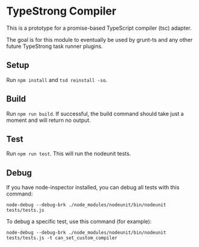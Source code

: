 TypeStrong Compiler
===================

This is a prototype for a promise-based TypeScript compiler (tsc) adapter.

The goal is for this module to eventually be used by grunt-ts and any other future TypeStrong task runner plugins.

Setup
-----
Run `npm install` and `tsd reinstall -so`.

Build
-----
Run `npm run build`.  If successful, the build command should take just a moment and will return no output.

Test
----
Run `npm run test`.  This will run the nodeunit tests.

Debug
-----

If you have node-inspector installed, you can debug all tests with this command:

`node-debug --debug-brk ./node_modules/nodeunit/bin/nodeunit tests/tests.js`

To debug a specific test, use this command (for example):

`node-debug --debug-brk ./node_modules/nodeunit/bin/nodeunit tests/tests.js -t can_set_custom_compiler`
